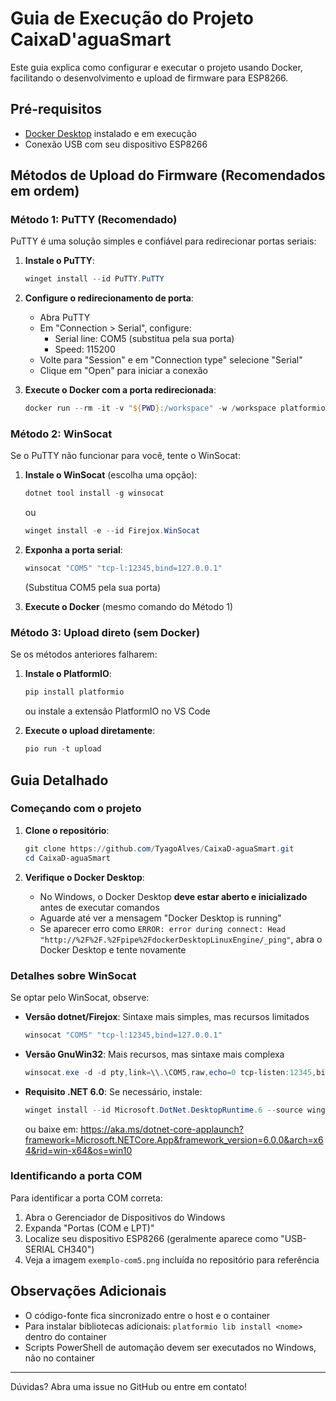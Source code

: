 # Guia de Execução do Projeto CaixaD'aguaSmart

Este guia explica como configurar e executar o projeto usando Docker, facilitando o desenvolvimento e upload de firmware para ESP8266.

## Pré-requisitos

- [Docker Desktop](https://www.docker.com/products/docker-desktop/) instalado e em execução
- Conexão USB com seu dispositivo ESP8266

## Métodos de Upload do Firmware (Recomendados em ordem)

### Método 1: PuTTY (Recomendado)

PuTTY é uma solução simples e confiável para redirecionar portas seriais:

1. **Instale o PuTTY**:
   ```powershell
   winget install --id PuTTY.PuTTY
   ```

2. **Configure o redirecionamento de porta**:
   - Abra PuTTY
   - Em "Connection > Serial", configure:
     - Serial line: COM5 (substitua pela sua porta)
     - Speed: 115200
   - Volte para "Session" e em "Connection type" selecione "Serial"
   - Clique em "Open" para iniciar a conexão

3. **Execute o Docker com a porta redirecionada**:
   ```powershell
   docker run --rm -it -v "${PWD}:/workspace" -w /workspace platformio/platformio-core pio run -t upload --upload-port=socket://host.docker.internal:12345
   ```

### Método 2: WinSocat

Se o PuTTY não funcionar para você, tente o WinSocat:

1. **Instale o WinSocat** (escolha uma opção):
   ```powershell
   dotnet tool install -g winsocat
   ```
   ou
   ```powershell
   winget install -e --id Firejox.WinSocat
   ```

2. **Exponha a porta serial**:
   ```powershell
   winsocat "COM5" "tcp-l:12345,bind=127.0.0.1"
   ```
   (Substitua COM5 pela sua porta)

3. **Execute o Docker** (mesmo comando do Método 1)

### Método 3: Upload direto (sem Docker)

Se os métodos anteriores falharem:

1. **Instale o PlatformIO**:
   ```powershell
   pip install platformio
   ```
   ou instale a extensão PlatformIO no VS Code

2. **Execute o upload diretamente**:
   ```powershell
   pio run -t upload
   ```

## Guia Detalhado

### Começando com o projeto

1. **Clone o repositório**:
   ```powershell
   git clone https://github.com/TyagoAlves/CaixaD-aguaSmart.git
   cd CaixaD-aguaSmart
   ```

2. **Verifique o Docker Desktop**:
   - No Windows, o Docker Desktop **deve estar aberto e inicializado** antes de executar comandos
   - Aguarde até ver a mensagem "Docker Desktop is running"
   - Se aparecer erro como `ERROR: error during connect: Head "http://%2F%2F.%2Fpipe%2FdockerDesktopLinuxEngine/_ping"`, abra o Docker Desktop e tente novamente

### Detalhes sobre WinSocat

Se optar pelo WinSocat, observe:

- **Versão dotnet/Firejox**: Sintaxe mais simples, mas recursos limitados
  ```powershell
  winsocat "COM5" "tcp-l:12345,bind=127.0.0.1"
  ```

- **Versão GnuWin32**: Mais recursos, mas sintaxe mais complexa
  ```powershell
  winsocat.exe -d -d pty,link=\\.\COM5,raw,echo=0 tcp-listen:12345,bind=127.0.0.1
  ```

- **Requisito .NET 6.0**: Se necessário, instale:
  ```powershell
  winget install --id Microsoft.DotNet.DesktopRuntime.6 --source winget
  ```
  ou baixe em: https://aka.ms/dotnet-core-applaunch?framework=Microsoft.NETCore.App&framework_version=6.0.0&arch=x64&rid=win-x64&os=win10

### Identificando a porta COM

Para identificar a porta COM correta:
1. Abra o Gerenciador de Dispositivos do Windows
2. Expanda "Portas (COM e LPT)"
3. Localize seu dispositivo ESP8266 (geralmente aparece como "USB-SERIAL CH340")
4. Veja a imagem `exemplo-com5.png` incluída no repositório para referência

## Observações Adicionais

- O código-fonte fica sincronizado entre o host e o container
- Para instalar bibliotecas adicionais: `platformio lib install <nome>` dentro do container
- Scripts PowerShell de automação devem ser executados no Windows, não no container

---

Dúvidas? Abra uma issue no GitHub ou entre em contato!